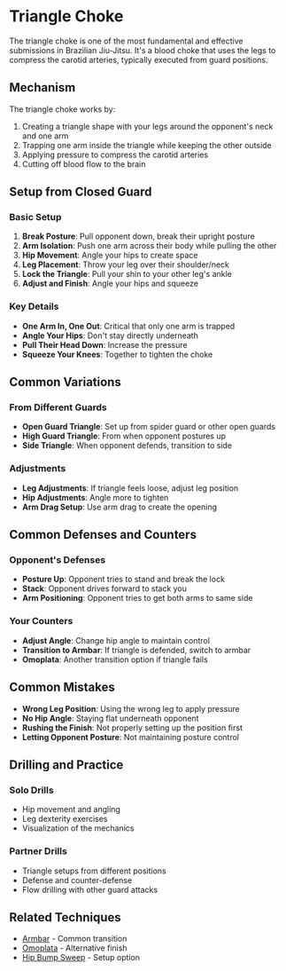 # Triangle Choke

The triangle choke is one of the most fundamental and effective submissions in Brazilian Jiu-Jitsu. It's a blood choke that uses the legs to compress the carotid arteries, typically executed from guard positions.

## Mechanism

The triangle choke works by:

1. Creating a triangle shape with your legs around the opponent's neck and one arm
2. Trapping one arm inside the triangle while keeping the other outside
3. Applying pressure to compress the carotid arteries
4. Cutting off blood flow to the brain

## Setup from Closed Guard

### Basic Setup

1. **Break Posture**: Pull opponent down, break their upright posture
2. **Arm Isolation**: Push one arm across their body while pulling the other
3. **Hip Movement**: Angle your hips to create space
4. **Leg Placement**: Throw your leg over their shoulder/neck
5. **Lock the Triangle**: Pull your shin to your other leg's ankle
6. **Adjust and Finish**: Angle your hips and squeeze

### Key Details

- **One Arm In, One Out**: Critical that only one arm is trapped
- **Angle Your Hips**: Don't stay directly underneath
- **Pull Their Head Down**: Increase the pressure
- **Squeeze Your Knees**: Together to tighten the choke

## Common Variations

### From Different Guards

- **Open Guard Triangle**: Set up from spider guard or other open guards
- **High Guard Triangle**: From when opponent postures up
- **Side Triangle**: When opponent defends, transition to side

### Adjustments

- **Leg Adjustments**: If triangle feels loose, adjust leg position
- **Hip Adjustments**: Angle more to tighten
- **Arm Drag Setup**: Use arm drag to create the opening

## Common Defenses and Counters

### Opponent's Defenses

- **Posture Up**: Opponent tries to stand and break the lock
- **Stack**: Opponent drives forward to stack you
- **Arm Positioning**: Opponent tries to get both arms to same side

### Your Counters

- **Adjust Angle**: Change hip angle to maintain control
- **Transition to Armbar**: If triangle is defended, switch to armbar
- **Omoplata**: Another transition option if triangle fails

## Common Mistakes

- **Wrong Leg Position**: Using the wrong leg to apply pressure
- **No Hip Angle**: Staying flat underneath opponent
- **Rushing the Finish**: Not properly setting up the position first
- **Letting Opponent Posture**: Not maintaining posture control

## Drilling and Practice

### Solo Drills

- Hip movement and angling
- Leg dexterity exercises
- Visualization of the mechanics

### Partner Drills

- Triangle setups from different positions
- Defense and counter-defense
- Flow drilling with other guard attacks

## Related Techniques

- [Armbar](../joint-locks/armbar.md) - Common transition
- [Omoplata](../joint-locks/omoplata.md) - Alternative finish
- [Hip Bump Sweep](../../sweeps/closed-guard/hip-bump.md) - Setup option
